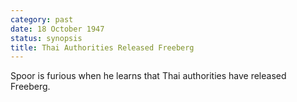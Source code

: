 ```yaml
---
category: past
date: 18 October 1947
status: synopsis
title: Thai Authorities Released Freeberg
---
```


Spoor is furious when he learns that Thai authorities have released
Freeberg.
